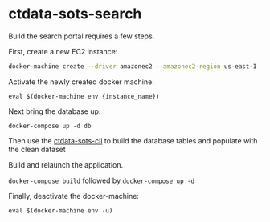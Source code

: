 # ctdata-sots-search

Build the search portal requires a few steps.

First, create a new EC2 instance:

```bash
docker-machine create --driver amazonec2 --amazonec2-region us-east-1 --amazonec2-zone a --amazonec2-instance-type t2.medium --amazonec2-root-size 32 --amazonec2-security-group launch-wizard-1 {{ instance_name }}
```

Activate the newly created docker machine:

`eval $(docker-machine env {instance_name})`

Next bring the database up:

`docker-compose up -d db`

Then use the [ctdata-sots-cli](https://github.com/CT-Data-Collaborative/ctdata-sots-cli) to build the database tables and populate with the clean dataset

Build and relaunch the application.

`docker-compose build` followed by `docker-compose up -d`

Finally, deactivate the docker-machine:

`eval $(docker-machine env -u)`